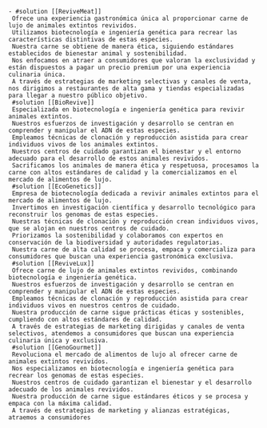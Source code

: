     - #solution [[ReviveMeat]]
     Ofrece una experiencia gastronómica única al proporcionar carne de lujo de animales extintos revividos.
     Utilizamos biotecnología e ingeniería genética para recrear las características distintivas de estas especies.
     Nuestra carne se obtiene de manera ética, siguiendo estándares establecidos de bienestar animal y sostenibilidad.
     Nos enfocamos en atraer a consumidores que valoran la exclusividad y están dispuestos a pagar un precio premium por una experiencia culinaria única.
     A través de estrategias de marketing selectivas y canales de venta, nos dirigimos a restaurantes de alta gama y tiendas especializadas para llegar a nuestro público objetivo.
     #solution [[BioRevive]]
     Especializada en biotecnología e ingeniería genética para revivir animales extintos.
     Nuestros esfuerzos de investigación y desarrollo se centran en comprender y manipular el ADN de estas especies.
     Empleamos técnicas de clonación y reproducción asistida para crear individuos vivos de los animales extintos.
     Nuestros centros de cuidado garantizan el bienestar y el entorno adecuado para el desarrollo de estos animales revividos.
     Sacrificamos los animales de manera ética y respetuosa, procesamos la carne con altos estándares de calidad y la comercializamos en el mercado de alimentos de lujo.
     #solution [[EcoGenetics]]
     Empresa de biotecnología dedicada a revivir animales extintos para el mercado de alimentos de lujo.
     Invertimos en investigación científica y desarrollo tecnológico para reconstruir los genomas de estas especies.
     Nuestras técnicas de clonación y reproducción crean individuos vivos, que se alojan en nuestros centros de cuidado.
     Priorizamos la sostenibilidad y colaboramos con expertos en conservación de la biodiversidad y autoridades regulatorias.
     Nuestra carne de alta calidad se procesa, empaca y comercializa para consumidores que buscan una experiencia gastronómica exclusiva.
     #solution [[ReviveLux]]
     Ofrece carne de lujo de animales extintos revividos, combinando biotecnología e ingeniería genética.
     Nuestros esfuerzos de investigación y desarrollo se centran en comprender y manipular el ADN de estas especies.
     Empleamos técnicas de clonación y reproducción asistida para crear individuos vivos en nuestros centros de cuidado.
     Nuestra producción de carne sigue prácticas éticas y sostenibles, cumpliendo con altos estándares de calidad.
     A través de estrategias de marketing dirigidas y canales de venta selectivos, atendemos a consumidores que buscan una experiencia culinaria única y exclusiva.
     #solution [[GenoGourmet]]
     Revoluciona el mercado de alimentos de lujo al ofrecer carne de animales extintos revividos.
     Nos especializamos en biotecnología e ingeniería genética para recrear los genomas de estas especies.
     Nuestros centros de cuidado garantizan el bienestar y el desarrollo adecuado de los animales revividos.
     Nuestra producción de carne sigue estándares éticos y se procesa y empaca con la máxima calidad.
     A través de estrategias de marketing y alianzas estratégicas, atraemos a consumidores


